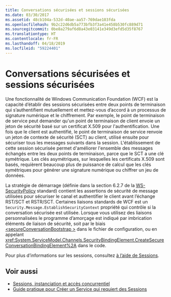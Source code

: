 ```yaml
---
title: Conversations sécurisées et sessions sécurisées
ms.date: 03/30/2017
ms.assetid: 48cb104a-532d-40ae-aa57-769dae103fda
ms.openlocfilehash: 9b2c22d6db5a773bfb3f3a41e458b530fc889d71
ms.sourcegitcommit: 0be8a279af6d8a43e03141e349d3efd5d35f8767
ms.translationtype: HT
ms.contentlocale: fr-FR
ms.lasthandoff: 04/18/2019
ms.locfileid: "59224401"
---
```

# <a name="secure-conversations-and-secure-sessions"></a>Conversations sécurisées et sessions sécurisées
Une fonctionnalité de Windows Communication Foundation (WCF) est la capacité d’établir des sessions sécurisées entre deux points de terminaison qui s’authentifient mutuellement et mettez-vous d’accord à un processus de signature numérique et le chiffrement. Par exemple, le point de terminaison de service peut demander qu'un point de terminaison de client envoie un jeton de sécurité basé sur un certificat X.509 pour l'authentification. Une fois que le client est authentifié, le point de terminaison de service renvoie un jeton de contexte de sécurité (SCT) au client, utilisé ensuite pour sécuriser tous les messages suivants dans la session. L'établissement de cette session sécurisée permet d'améliorer l'ensemble des messages échangés entre les deux points de terminaison, parce que le SCT a une clé symétrique. Les clés asymétriques, sur lesquelles les certificats X.509 sont basés, requièrent beaucoup plus de puissance de calcul que les clés symétriques pour générer une signature numérique ou chiffrer un jeu de données.  
  
 La stratégie de démarrage (définie dans la section 6.2.7 de la [WS-SecurityPolicy](https://go.microsoft.com/fwlink/?LinkId=99817) standard) contient les assertions de sécurité de message utilisées pour sécuriser le canal et authentifier le client avant l’échange RST/SCT et RSTR/SCT. Certaines liaisons standards de WCF est un `Security.Message.EstablishSecurityContext` propriété qui contrôle si la conversation sécurisée est utilisée. Lorsque vous utilisez des liaisons personnalisées le programme d’amorçage est indiqué par imbrication éléments de liaison de sécurité, soit par le biais [ \<secureConversationBootstrap >](../../../../docs/framework/configure-apps/file-schema/wcf/secureconversationbootstrap.md) dans le fichier de configuration, ou en appelant <xref:System.ServiceModel.Channels.SecurityBindingElement.CreateSecureConversationBindingElement%2A> dans le code.  
  
 Pour plus d’informations sur les sessions, consultez [à l’aide de Sessions](../../../../docs/framework/wcf/using-sessions.md).  
  
## <a name="see-also"></a>Voir aussi

- [Sessions, instanciation et accès concurrentiel](../../../../docs/framework/wcf/feature-details/sessions-instancing-and-concurrency.md)
- [Guide pratique pour Créer un Service qui requiert des Sessions](../../../../docs/framework/wcf/feature-details/how-to-create-a-service-that-requires-sessions.md)
